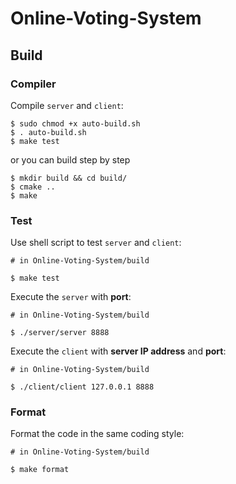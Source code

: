 # Online-Voting-System

## Build

### Compiler
Compile `server` and `client`:

```
$ sudo chmod +x auto-build.sh
$ . auto-build.sh
$ make test
```

or you can build step by step

```
$ mkdir build && cd build/
$ cmake ..
$ make
```

### Test
Use shell script to test `server` and `client`:
```
# in Online-Voting-System/build

$ make test
```

Execute the `server` with **port**:

```
# in Online-Voting-System/build

$ ./server/server 8888
```

Execute the `client` with **server IP address** and **port**:
```
# in Online-Voting-System/build

$ ./client/client 127.0.0.1 8888
```

### Format
Format the code in the same coding style:
```
# in Online-Voting-System/build

$ make format
```
